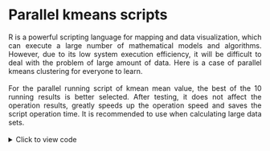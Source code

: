 # Parallel kmeans scripts
<div style="text-align: justify">R is a powerful scripting language for mapping and data visualization, which can execute a large number of mathematical models and algorithms. However, due to its low system execution efficiency, it will be difficult to deal with the problem of large amount of data. Here is a case of parallel kmeans clustering for everyone to learn. </div>
<div style="text-align: justify"> <br> </div>
<div style="text-align: justify">For the parallel running script of kmean mean value, the best of the 10 running results is better selected. After testing, it does not affect the operation results, greatly speeds up the operation speed and saves the script operation time. It is recommended to use when calculating large data sets.  </div>
<div style="text-align: justify"> <br> </div>
<details>
<summary> Click to view code </summary>
<pre><code>
#####By Sean from MUST#####
#Induce parallel package
library(parallel)

#Define number of cpu core (default: total -2)
nw <- detectCores()-2
cl <- makeCluster(nw)

#Define nstart 
nstart <- 10
nstartv <- rep(ceiling(nstart / nw), nw)

#read lig_noh_pos.txt
data <- read.table("data.txt")

#run clusterApply
data_km <- clusterApply(cl, nstartv,
        function(n, x) kmeans(x, 1000, nstart=n, iter.max=100),
        data)
        
#Pick the best result
i <- sapply(data_km , function(data_km) data_km $tot.withinss)
data_km  <- data_km [[which.min(i)]]
print(data_km$tot.withinss)
per_atom_rmsd<-sqrt((data_km$withinss/(data_km$size-1))/2914) 
summary(data_km$size)
summary(per_atom_rmsd)
</code></pre>
</details>
